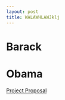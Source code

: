 ```yaml
---
layout: post
title: WALAWHLAWJklj
---
```

# Barack
# Obama
[Project Proposal](../website/assets/proposal.pdf)
